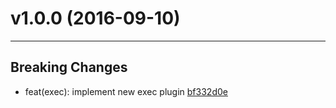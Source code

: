 # v1.0.0 (2016-09-10)
---


## Breaking Changes

- feat(exec): implement new exec plugin [bf332d0e](https://github.com/northbrookjs/northbrookjs/commits/bf332d0ed62cdd6ced0921eb4c0988e3856ec74c)



